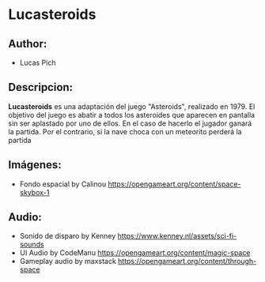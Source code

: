 # Lucasteroids

## Author:
- Lucas Pich

## Descripcion:
**Lucasteroids** es una adaptación del juego "Asteroids", realizado en 1979.  El objetivo del juego es abatir a todos los asteroides que aparecen en pantalla sin ser aplastado por uno de ellos. En el caso de hacerlo el jugador ganará la partida. Por el contrario, si la nave choca con un meteorito perderá la partida
## Imágenes:
- Fondo espacial by Calinou https://opengameart.org/content/space-skybox-1
## Audio: 
- Sonido de disparo by Kenney https://www.kenney.nl/assets/sci-fi-sounds
- UI Audio by CodeManu https://opengameart.org/content/magic-space
- Gameplay audio by maxstack https://opengameart.org/content/through-space


